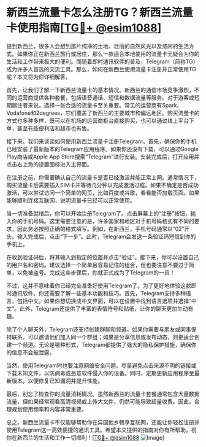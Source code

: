 # 新西兰流量卡怎么注册TG？新西兰流量卡使用指南[[TG💪+ @esim1088](https://t.me/s/esim1088)]

提到新西兰，很多人会想到那片纯净的土地、壮丽的自然风光以及悠闲的生活方式。如果你正在新西兰旅行或居住，那么一款适合本地使用的流量卡无疑会为你的生活和工作带来极大的便利。而随着即时通讯软件的普及，Telegram（简称TG）成为许多人首选的交流工具。那么，如何在新西兰使用流量卡注册并正常使用TG呢？本文将为你详细解答。

首先，让我们了解一下新西兰流量卡的基本情况。新西兰的通信市场竞争激烈，不同的运营商提供各种套餐，包括语音通话、短信和数据流量等服务。对于游客或短期居住者来说，选择一张合适的流量卡至关重要。常见的运营商有Spark、Vodafone和2degrees，它们覆盖了新西兰的主要城市和偏远地区。购买流量卡的方式也多种多样，既可以在机场的运营商柜台直接购买，也可以通过线上平台下单，甚至有些便利店和超市也有售。

接下来，我们来谈谈如何使用新西兰流量卡注册Telegram。首先，确保你的手机已经安装了最新版本的Telegram应用程序。如果你还没有下载，可以通过Google Play商店或Apple App Store搜索“Telegram”进行安装。安装完成后，打开应用并点击右上角的设置图标进入主界面。

在注册之前，你需要确认自己的流量卡是否已经激活并能正常上网。通常情况下，购买流量卡后需要插入SIM卡并等待几分钟以完成激活过程。如果不确定是否成功激活，可以尝试访问一个简单的网页，比如百度或谷歌，看看能否加载页面。如果能够顺利连接互联网，说明流量卡已经可以正常使用。

当一切准备就绪后，你可以开始注册Telegram了。点击屏幕上的“注册”按钮，输入你的手机号码。这里需要注意的是，许多国家和地区对手机号码格式有不同的要求，因此务必按照正确的格式填写。例如，在新西兰，手机号码通常以“02”开头。输入完成后，点击“下一步”。此时，Telegram会发送一条验证码短信到你的手机上。

在收到验证码后，将其输入到指定的位置并点击“验证”。接下来，你可以设置自己的用户名和密码。建议选择一个简单且容易记住的组合，但也要注意不要过于简单，以免被盗号。完成这些步骤后，你就正式成为了Telegram的一员！

不过，这并不意味着你已经完全准备好使用Telegram了。为了更好地体验这款即时通讯软件，你还需要了解一些基本功能和技巧。首先，Telegram支持多种语言，包括中文。如果你想切换成中文界面，可以在设置中找到语言选项并选择“中文”。此外，Telegram还提供了丰富的表情符号和贴纸，让你的聊天更加生动有趣。

除了个人聊天外，Telegram还支持创建群聊和频道。如果你需要与朋友或同事保持联系，可以邀请他们加入同一个群组；如果是分享信息或发布动态，则更适合创建一个频道。无论是哪种形式，Telegram都提供了强大的隐私保护措施，确保你的信息不会被泄露。

当然，使用Telegram时也要注意网络安全问题。尽量避免点击来源不明的链接或下载未知文件，以防病毒或恶意软件侵入你的设备。同时，定期更新应用程序至最新版本，以便修复已知漏洞并提升性能。

最后，别忘了检查你的流量消耗情况。虽然新西兰的流量卡套餐通常包含大量数据流量，但如果经常观看高清视频或上传大文件，仍然可能导致超量收费。因此，合理规划使用频率和内容非常重要。

总之，新西兰流量卡不仅能够帮助你在异国他乡畅享互联网，还能让你轻松注册并使用Telegram这一高效便捷的通讯工具。希望本文提供的指南对你有所帮助，祝你在新西兰的生活和工作一切顺利！[[TG💪+ @esim1088](https://t.me/s/esim1088) ![Image](https://i.postimg.cc/4NQfJmqS/Snipaste-2025-05-13-00-14-12.png)]